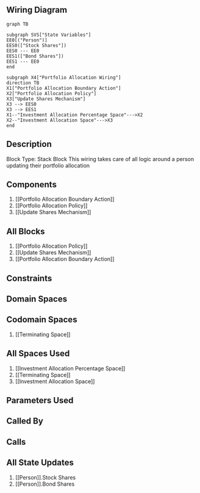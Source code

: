 ## Wiring Diagram

```mermaid
graph TB

subgraph SVS["State Variables"]
EE0[("Person")]
EES0(["Stock Shares"])
EES0 --- EE0
EES1(["Bond Shares"])
EES1 --- EE0
end

subgraph X4["Portfolio Allocation Wiring"]
direction TB
X1["Portfolio Allocation Boundary Action"]
X2["Portfolio Allocation Policy"]
X3["Update Shares Mechanism"]
X3 --> EES0
X3 --> EES1
X1--"Investment Allocation Percentage Space"--->X2
X2--"Investment Allocation Space"--->X3
end
```

## Description

Block Type: Stack Block
This wiring takes care of all logic around a person updating their portfolio allocation
## Components
1. [[Portfolio Allocation Boundary Action]]
2. [[Portfolio Allocation Policy]]
3. [[Update Shares Mechanism]]

## All Blocks
1. [[Portfolio Allocation Policy]]
2. [[Update Shares Mechanism]]
3. [[Portfolio Allocation Boundary Action]]

## Constraints

## Domain Spaces

## Codomain Spaces
1. [[Terminating Space]]

## All Spaces Used
1. [[Investment Allocation Percentage Space]]
2. [[Terminating Space]]
3. [[Investment Allocation Space]]

## Parameters Used

## Called By

## Calls

## All State Updates
1. [[Person]].Stock Shares
2. [[Person]].Bond Shares

